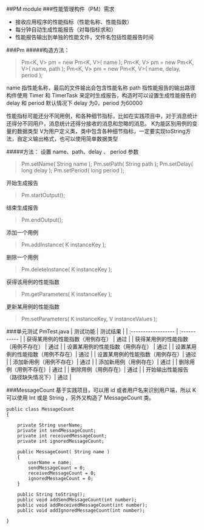 ##PM module
###性能管理构件（PM）需求
- 接收应用程序的性能指标（性能名称、性能指数）
- 每分钟自动生成性能报告（对每指标求和）
- 性能报告输出到单独的性能文件，文件名包括性能报告时间

###Pm
#####构造方法：
> Pm<K, V> pm = new Pm<K, V>( name );
> Pm<K, V> pm = new Pm<K, V>( name, path );
> Pm<K, V> pm = new Pm<K, V>( name, delay, period );

name 指性能名称，最后的文件输出会包含性能名称
path 指性能报告的输出路径
构件使用 Timer 和 TimerTask 来定时生成报告，构造时可以设置生成性能报告的 delay 和 period
默认情况下 delay 为0，period 为60000

性能指标可能还分不同用例，和各种细节指标，比如在实践项目中，对于消息统计还得分不同用户，消息统计还得分接收的消息和忽略的消息。
K为能区别用例的变量的数据类型
V为用户定义类，类中包含各种细节指标，一定要实现toString方法，自定义输出格式，也可以使用简单数据类型

#####方法：
设置 name、path、delay 、 period 参数
> Pm.setName( String name );
> Pm.setPath( String path );
> Pm.setDelay( long delay );
> Pm.setPeriod( long period );

开始生成报告
> Pm.startOutput();

结束生成报告
> Pm.endOutput();

添加一个用例
> Pm.addInstance( K instanceKey );

删除一个用例
> Pm.deleteInstance( K instanceKey );

获得该用例的性能指数
> Pm.getParameters( K instanceKey );

更新某用例的性能指数
> Pm.setParameters( K instanceKey, V instanceValues );

###单元测试
PmTest.java
| 测试功能              |    测试结果   |
| :------------------          | :----------- |
| 获得某用例的性能指数（用例存在）  | 通过 |
| 获得某用例的性能指数（用例不存在） | 通过  |
| 设置某用例的性能指数（用例存在） | 通过  |
| 设置某用例的性能指数（用例不存在）| 通过  |
| 设置某用例的性能指数（用例存在）| 通过  |
| 添加新用例（用例不存在）| 通过  |
| 添加新用例（用例存在）| 通过  |
| 删除用例（用例不存在）| 通过 |
| 删除用例（用例存在）| 通过 |
| 开始输出性能报告（路径缺失情况下）| 通过 |


###MessageCount
基于实践项目，可以用 id 或者用户名来识别用户端，所以 K 可以使用 Int 或是 String ，另外又构造了 MessageCount 类。

```
public class MessageCount
{

    private String userName;
    private int sendMessageCount;
    private int receivedMessageCount;
    private int ignoredMessageCount;

	public MessageCount( String name )
    {
        userName = name;
        sendMessageCount = 0;
        receivedMessageCount = 0;
        ignoredMessageCount = 0;
    }

    public String toString();
    public void addSendMessageCount(int number);
    public void addReceivedMessageCount(int number);
    public void addIgnoredMessageCount(int number);

}

```

